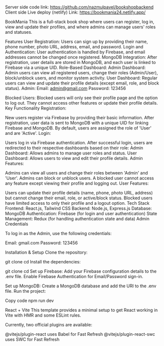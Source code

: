 Server side code link: https://github.com/nazmulpavel/bookshopbackend
Client side Live deploy (netlify) Link: [https://bookmania24.netlify.app/
](https://github.com/nazmulpavel/bookshop)

BookMania
This is a full-stack book shop  where users can register, log in, view and update their profiles, and where admins can manage users' roles and statuses.

Features
User Registration: Users can sign up by providing their name, phone number, photo URL, address, email, and password.
Login and Authentication: User authentication is handled by Firebase, and email addresses cannot be changed once registered.
MongoDB Integration: After registration, user details are stored in MongoDB, and each user is linked to Firebase via a unique UID.
Role-Based Dashboard:
Admin Dashboard: Admin users can view all registered users, change their roles (Admin/User), block/unblock users, and monitor system activity.
User Dashboard: Regular users can view and update their profile details (except email, role, and block status).
Admin:
Email: admin@gmail.com
Password: 123456

Blocked Users: Blocked users will only see their profile page and the option to log out. They cannot access other features or update their profile details.
Key Functionality
Registration:

New users register via Firebase by providing their basic information.
After registration, user data is sent to MongoDB with a unique UID for linking Firebase and MongoDB.
By default, users are assigned the role of 'User' and are 'Active'.
Login:

Users log in via Firebase authentication.
After successful login, users are redirected to their respective dashboards based on their role:
Admin Dashboard: Allows admins to manage user roles and status.
User Dashboard: Allows users to view and edit their profile details.
Admin Features:

Admins can view all users and change their roles between 'Admin' and 'User'.
Admins can block or unblock users.
A blocked user cannot access any feature except viewing their profile and logging out.
User Features:

Users can update their profile details (name, phone, photo URL, address) but cannot change their email, role, or active/block status.
Blocked users have limited access to only their profile and a logout option.
Tech Stack
Frontend: React.js, Tailwind CSS
Backend: Node.js, Express.js
Database: MongoDB
Authentication: Firebase (for login and user authentication)
State Management: Redux (for handling authentication state and data)
Admin Credentials

To log in as the  Admin, use the following credentials:

Email: gmail.com
Password: 123456

Installation & Setup
Clone the repository:

git clone <repo-link>
cd <repo-folder>
Install the dependencies:

git clone <repo-link>
cd <repo-folder>
Set up Firebase: Add your Firebase configuration details to the .env file. Enable Firebase Authentication for Email/Password sign-in.

Set up MongoDB: Create a MongoDB database and add the URI to the .env file. Run the project:

Copy code
npm run dev


React + Vite
This template provides a minimal setup to get React working in Vite with HMR and some ESLint rules.

Currently, two official plugins are available:

@vitejs/plugin-react uses Babel for Fast Refresh
@vitejs/plugin-react-swc uses SWC for Fast Refresh